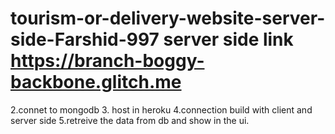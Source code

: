 # tourism-or-delivery-website-server-side-Farshid-997 server side link https://branch-boggy-backbone.glitch.me

2.connet to mongodb 3. host in heroku
4.connection build with client and server side
5.retreive the data from db and show in the ui.
